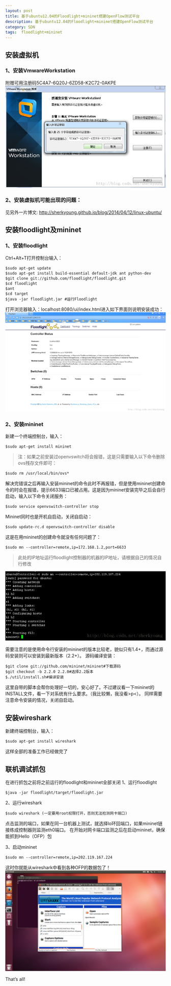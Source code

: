 ```yaml
---
layout: post
title: 基于ubuntu12.04的Floodlight+mininet搭建OpenFlow测试平台
description: 基于ubuntu12.04的Floodlight+mininet搭建OpenFlow测试平台
category: SDN
tags:  floodlight+mininet
---
```


## 安装虚拟机

### 1、安装VmwareWorkstation

附赠可用注册码5C4A7-6Q20J-6ZD58-K2C72-0AKPE
![](/images/2014-04-12-floodlight-mininet/01.png)
 
### 2、安装虚拟机可能出现的问题：

见另外一片博文: http://sherkyoung.github.io/blog/2014/04/12/linux-ubuntu/
 
## 安装floodlight及mininet

### 1、安装floodlight

Ctrl+Alt+T打开控制台输入：

	$sudo apt-get update
	$sudo apt-get install build-essential default-jdk ant python-dev
	$git clone git://github.com/floodlight/floodlight.git
	$cd floodlight
	$ant
	$cd target
	$java -jar floodlight.jar #运行Floodlight
	
打开浏览器输入：localhost:8080/ui/index.html进入如下界面则说明安装成功：
![](/images/2014-04-12-floodlight-mininet/02.png)
 
### 2、安装mininet

新建一个终端控制台，输入：

	$sudo apt-get install mininet
	
>注：如果之前安装过openvswitch将会报错，这是只需要输入以下命令删除ovs残存文件即可：

	$sudo rm /usr/local/bin/ovs*
	
解决完错误之后再输入安装mininet的命令此时不再报错，但是使用mininet创建命令的时会在报错，提示6633端口已被占用。这是因为mininet安装完毕之后会自行启动，输入以下命令关闭服务：
	
	$sudo service openvswitch-controller stop
	
Mininet同时也是开机自启动，关闭自启动：

	$sudo update-rc.d openvswitch-controller disable
	
这是在用mininet的创建命令就没有任何问题了：

	$sudo mn --controller=remote,ip=172.168.1.2,port=6633
	
>此处的IP地址运行floodlight控制器的机器的IP地址，请根据自己的情况自行修改

![](/images/2014-04-12-floodlight-mininet/03.png)

需要注意的是使用命令行安装的mininet的版本比较老，貌似只有1.4+，而通过源码安装则可以安装到最新版本（2.2+）。
源码编译安装：

	$git clone git://github.com/mininet/mininet#下载源码
	$git checkout -b 2.2.0 2.2.0#选择2.2版本
	$./util/install.sh#编译安装
	
这里自带的脚本会帮你处理好一切的，安心好了。不过建议看一下mininet的INSTALL文件，看一下对系统有什么要求。（我比较懒，我没看>p<）。
同样需要注意命令安装的情况，关闭自启动。

## 安装wireshark

新建终端控制台，输入：
	
	$sudo apt-get install wireshark
	
这样全部的准备工作已经做完了
 
## 联机调试抓包
在进行抓包之前将之前运行的floodlight和mininet全部关闭
1、运行floodlight

	$java -jar floodlight/target/floodlight.jar
	
2、运行wireshark
	
	$sudo wireshark (一定要用root权限打开，否则无法检测网卡端口)
	
点击监测的端口，如果在同一台机器上测试，就选择lo环回端口，如果mininet链接练成控制器则监测eth0端口。
在开始对网卡端口监测之后在启动mininet，确保能抓到Hello（OFP）包
 
3、启动mininet
	
	$sudo mn --controller=remote,ip=202.119.167.224
	
这时你就能从wireshark中看到各种OFP的数据包了！
![](/images/2014-04-12-floodlight-mininet/04.png)
 
That’s all!